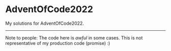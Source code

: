 # AdventOfCode2022

My solutions for AdventOfCode2022.

---

Note to people: The code here is *awful* in some cases. This is not representative of my production code (promise) :)
